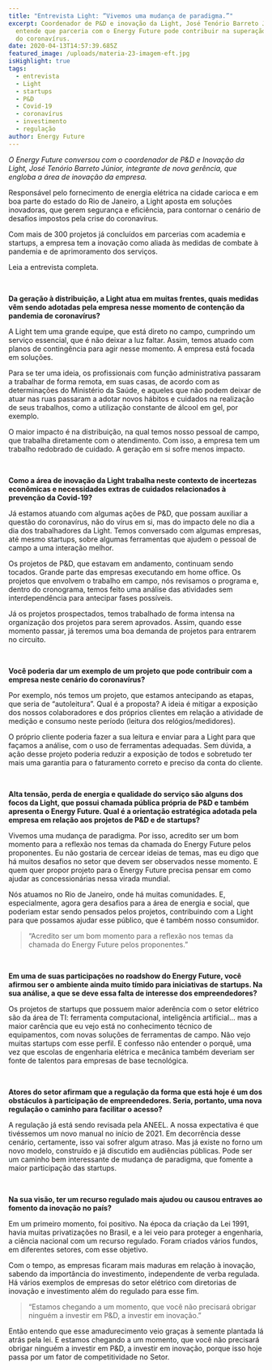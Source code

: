 ```yaml
---
title: "Entrevista Light: “Vivemos uma mudança de paradigma.”"
excerpt: Coordenador de P&D e inovação da Light, José Tenório Barreto Júnior,
  entende que parceria com o Energy Future pode contribuir na superação da crise
  do coronavírus.
date: 2020-04-13T14:57:39.685Z
featured_image: /uploads/materia-23-imagem-eft.jpg
isHighlight: true
tags:
  - entrevista
  - Light
  - startups
  - P&D
  - Covid-19
  - coronavírus
  - investimento
  - regulação
author: Energy Future
---
```

*O Energy Future conversou com o coordenador de P&D e Inovação da Light, José Tenório Barreto Júnior, integrante de nova gerência, que engloba a área de inovação da empresa.*

Responsável pelo fornecimento de energia elétrica na cidade carioca e em boa parte do estado do Rio de Janeiro, a Light aposta em soluções inovadoras, que gerem segurança e eficiência, para contornar o cenário de desafios impostos pela crise do coronavírus.

Com mais de 300 projetos já concluídos em parcerias com academia e startups, a empresa tem a inovação como aliada às medidas de combate à pandemia e de aprimoramento dos serviços.

Leia a entrevista completa.

<br>

**Da geração à distribuição, a Light atua em muitas frentes, quais medidas vêm sendo adotadas pela empresa nesse momento de contenção da pandemia de coronavírus?** 

A Light tem uma grande equipe, que está direto no campo, cumprindo um serviço essencial, que é não deixar a luz faltar. Assim, temos atuado com planos de contingência para agir nesse momento. A empresa está focada em soluções. 

Para se ter uma ideia, os profissionais com função administrativa passaram a trabalhar de forma remota, em suas casas, de acordo com as determinações do Ministério da Saúde, e aqueles que não podem deixar de atuar nas ruas passaram a adotar novos hábitos e cuidados na realização de seus trabalhos, como a utilização constante de álcool em gel, por exemplo.

O maior impacto é na distribuição, na qual temos nosso pessoal de campo, que trabalha diretamente com o atendimento. Com isso, a empresa tem um trabalho redobrado de cuidado. A geração em si sofre menos impacto.

<br>

**Como a área de inovação da Light trabalha neste contexto de incertezas econômicas e necessidades extras de cuidados relacionados à prevenção da Covid-19?**

Já estamos atuando com algumas ações de P&D, que possam auxiliar a questão do coronavírus, não do vírus em si, mas do impacto dele no dia a dia dos trabalhadores da Light. Temos conversado com algumas empresas, até mesmo startups, sobre algumas ferramentas que ajudem o pessoal de campo a uma interação melhor.

Os projetos de P&D, que estavam em andamento, continuam sendo tocados. Grande parte das empresas executando em home office. Os projetos que envolvem o trabalho em campo, nós revisamos o programa e, dentro do cronograma, temos feito uma análise das atividades sem interdependência para antecipar fases possíveis.

Já os projetos prospectados, temos trabalhado de forma intensa na organização dos projetos para serem aprovados. Assim, quando esse momento passar, já teremos uma boa demanda de projetos para entrarem no circuito.

<br>

**Você poderia dar um exemplo de um projeto que pode contribuir com a empresa neste cenário do coronavírus?**

Por exemplo, nós temos um projeto, que estamos antecipando as etapas, que seria de “autoleitura”. Qual é a proposta? A ideia é mitigar a exposição dos nossos colaboradores e dos próprios clientes em relação a atividade de medição e consumo neste período (leitura dos relógios/medidores).

O próprio cliente poderia fazer a sua leitura e enviar para a Light para que façamos a análise, com o uso de ferramentas adequadas. Sem dúvida, a ação desse projeto poderia reduzir a exposição de todos e sobretudo ter mais uma garantia para o faturamento correto e preciso da conta do cliente.

<br>

**Alta tensão, perda de energia e qualidade do serviço são alguns dos focos da Light, que possui chamada pública própria de P&D e também apresenta o Energy Future. Qual é a orientação estratégica adotada pela empresa em relação aos projetos de P&D e de startups?**

Vivemos uma mudança de paradigma. Por isso, acredito ser um bom momento para a reflexão nos temas da chamada do Energy Future pelos proponentes. Eu não gostaria de cercear ideias de temas, mas eu digo que há muitos desafios no setor que devem ser observados nesse momento. E quem quer propor projeto para o Energy Future precisa pensar em como ajudar as concessionárias nessa virada mundial.

Nós atuamos no Rio de Janeiro, onde há muitas comunidades. E, especialmente, agora gera desafios para a área de energia e social, que poderiam estar sendo pensados pelos projetos, contribuindo com a Light para que possamos ajudar esse público, que é também nosso consumidor.

> “Acredito ser um bom momento para a reflexão nos temas da chamada do Energy Future pelos proponentes.”

<br>

**Em uma de suas participações no roadshow do Energy Future, você afirmou ser o ambiente ainda muito tímido para iniciativas de startups. Na sua análise, a que se deve essa falta de interesse dos empreendedores?**

Os projetos de startups que possuem maior aderência com o setor elétrico são da área de TI: ferramenta computacional, inteligência artificial... mas a maior carência que eu vejo está no conhecimento técnico de equipamentos, com novas soluções de ferramentas de campo. Não vejo muitas startups com esse perfil. E confesso não entender o porquê, uma vez que escolas de engenharia elétrica e mecânica também deveriam ser fonte de talentos para empresas de base tecnológica.

<br>

**Atores do setor afirmam que a regulação da forma que está hoje é um dos obstáculos à participação de empreendedores. Seria, portanto, uma nova regulação o caminho para facilitar o acesso?**

A regulação já está sendo revisada pela ANEEL. A nossa expectativa é que tivéssemos um novo manual no início de 2021. Em decorrência desse cenário, certamente, isso vai sofrer algum atraso. Mas já existe no forno um novo modelo, construído e já discutido em audiências públicas. Pode ser um caminho bem interessante de mudança de paradigma, que fomente a maior participação das startups.

<br>

**Na sua visão, ter um recurso regulado mais ajudou ou causou entraves ao fomento da inovação no país?**

Em um primeiro momento, foi positivo. Na época da criação da Lei 1991, havia muitas privatizações no Brasil, e a lei veio para proteger a engenharia, a ciência nacional com um recurso regulado. Foram criados vários fundos, em diferentes setores, com esse objetivo.

Com o tempo, as empresas ficaram mais maduras em relação à inovação, sabendo da importância do investimento, independente de verba regulada. Há vários exemplos de empresas do setor elétrico com diretorias de inovação e investimento além do regulado para esse fim.

> “Estamos chegando a um momento, que você não precisará obrigar ninguém a investir em P&D, a investir em inovação.”

Então entendo que esse amadurecimento veio graças à semente plantada lá atrás pela lei. E estamos chegando a um momento, que você não precisará obrigar ninguém a investir em P&D, a investir em inovação, porque isso hoje passa por um fator de competitividade no Setor.